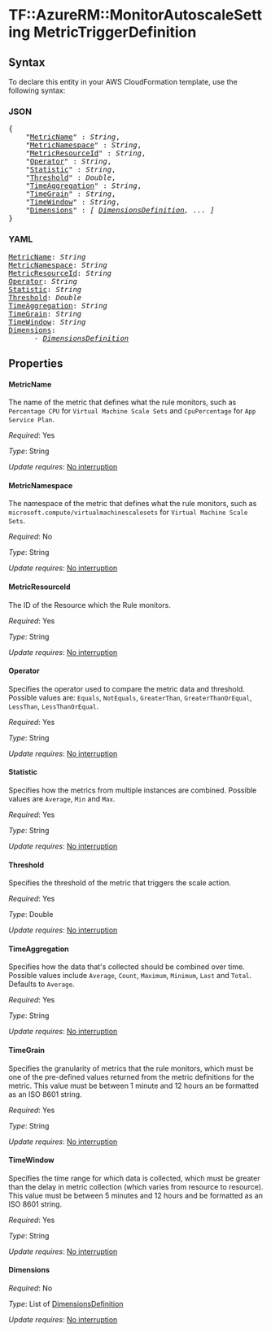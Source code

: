# TF::AzureRM::MonitorAutoscaleSetting MetricTriggerDefinition

## Syntax

To declare this entity in your AWS CloudFormation template, use the following syntax:

### JSON

<pre>
{
    "<a href="#metricname" title="MetricName">MetricName</a>" : <i>String</i>,
    "<a href="#metricnamespace" title="MetricNamespace">MetricNamespace</a>" : <i>String</i>,
    "<a href="#metricresourceid" title="MetricResourceId">MetricResourceId</a>" : <i>String</i>,
    "<a href="#operator" title="Operator">Operator</a>" : <i>String</i>,
    "<a href="#statistic" title="Statistic">Statistic</a>" : <i>String</i>,
    "<a href="#threshold" title="Threshold">Threshold</a>" : <i>Double</i>,
    "<a href="#timeaggregation" title="TimeAggregation">TimeAggregation</a>" : <i>String</i>,
    "<a href="#timegrain" title="TimeGrain">TimeGrain</a>" : <i>String</i>,
    "<a href="#timewindow" title="TimeWindow">TimeWindow</a>" : <i>String</i>,
    "<a href="#dimensions" title="Dimensions">Dimensions</a>" : <i>[ <a href="dimensionsdefinition.md">DimensionsDefinition</a>, ... ]</i>
}
</pre>

### YAML

<pre>
<a href="#metricname" title="MetricName">MetricName</a>: <i>String</i>
<a href="#metricnamespace" title="MetricNamespace">MetricNamespace</a>: <i>String</i>
<a href="#metricresourceid" title="MetricResourceId">MetricResourceId</a>: <i>String</i>
<a href="#operator" title="Operator">Operator</a>: <i>String</i>
<a href="#statistic" title="Statistic">Statistic</a>: <i>String</i>
<a href="#threshold" title="Threshold">Threshold</a>: <i>Double</i>
<a href="#timeaggregation" title="TimeAggregation">TimeAggregation</a>: <i>String</i>
<a href="#timegrain" title="TimeGrain">TimeGrain</a>: <i>String</i>
<a href="#timewindow" title="TimeWindow">TimeWindow</a>: <i>String</i>
<a href="#dimensions" title="Dimensions">Dimensions</a>: <i>
      - <a href="dimensionsdefinition.md">DimensionsDefinition</a></i>
</pre>

## Properties

#### MetricName

The name of the metric that defines what the rule monitors, such as `Percentage CPU` for `Virtual Machine Scale Sets` and `CpuPercentage` for `App Service Plan`.

_Required_: Yes

_Type_: String

_Update requires_: [No interruption](https://docs.aws.amazon.com/AWSCloudFormation/latest/UserGuide/using-cfn-updating-stacks-update-behaviors.html#update-no-interrupt)

#### MetricNamespace

The namespace of the metric that defines what the rule monitors, such as `microsoft.compute/virtualmachinescalesets` for `Virtual Machine Scale Sets`.

_Required_: No

_Type_: String

_Update requires_: [No interruption](https://docs.aws.amazon.com/AWSCloudFormation/latest/UserGuide/using-cfn-updating-stacks-update-behaviors.html#update-no-interrupt)

#### MetricResourceId

The ID of the Resource which the Rule monitors.

_Required_: Yes

_Type_: String

_Update requires_: [No interruption](https://docs.aws.amazon.com/AWSCloudFormation/latest/UserGuide/using-cfn-updating-stacks-update-behaviors.html#update-no-interrupt)

#### Operator

Specifies the operator used to compare the metric data and threshold. Possible values are: `Equals`, `NotEquals`, `GreaterThan`, `GreaterThanOrEqual`, `LessThan`, `LessThanOrEqual`.

_Required_: Yes

_Type_: String

_Update requires_: [No interruption](https://docs.aws.amazon.com/AWSCloudFormation/latest/UserGuide/using-cfn-updating-stacks-update-behaviors.html#update-no-interrupt)

#### Statistic

Specifies how the metrics from multiple instances are combined. Possible values are `Average`, `Min` and `Max`.

_Required_: Yes

_Type_: String

_Update requires_: [No interruption](https://docs.aws.amazon.com/AWSCloudFormation/latest/UserGuide/using-cfn-updating-stacks-update-behaviors.html#update-no-interrupt)

#### Threshold

Specifies the threshold of the metric that triggers the scale action.

_Required_: Yes

_Type_: Double

_Update requires_: [No interruption](https://docs.aws.amazon.com/AWSCloudFormation/latest/UserGuide/using-cfn-updating-stacks-update-behaviors.html#update-no-interrupt)

#### TimeAggregation

Specifies how the data that's collected should be combined over time. Possible values include `Average`, `Count`, `Maximum`, `Minimum`, `Last` and `Total`. Defaults to `Average`.

_Required_: Yes

_Type_: String

_Update requires_: [No interruption](https://docs.aws.amazon.com/AWSCloudFormation/latest/UserGuide/using-cfn-updating-stacks-update-behaviors.html#update-no-interrupt)

#### TimeGrain

Specifies the granularity of metrics that the rule monitors, which must be one of the pre-defined values returned from the metric definitions for the metric. This value must be between 1 minute and 12 hours an be formatted as an ISO 8601 string.

_Required_: Yes

_Type_: String

_Update requires_: [No interruption](https://docs.aws.amazon.com/AWSCloudFormation/latest/UserGuide/using-cfn-updating-stacks-update-behaviors.html#update-no-interrupt)

#### TimeWindow

Specifies the time range for which data is collected, which must be greater than the delay in metric collection (which varies from resource to resource). This value must be between 5 minutes and 12 hours and be formatted as an ISO 8601 string.

_Required_: Yes

_Type_: String

_Update requires_: [No interruption](https://docs.aws.amazon.com/AWSCloudFormation/latest/UserGuide/using-cfn-updating-stacks-update-behaviors.html#update-no-interrupt)

#### Dimensions

_Required_: No

_Type_: List of <a href="dimensionsdefinition.md">DimensionsDefinition</a>

_Update requires_: [No interruption](https://docs.aws.amazon.com/AWSCloudFormation/latest/UserGuide/using-cfn-updating-stacks-update-behaviors.html#update-no-interrupt)

